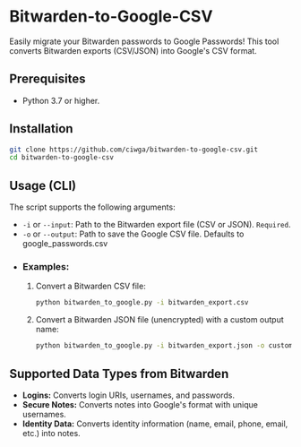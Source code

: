 # Bitwarden-to-Google-CSV
Easily migrate your Bitwarden passwords to Google Passwords! This tool converts Bitwarden exports (CSV/JSON) into Google's CSV format.
## Prerequisites
- Python 3.7 or higher.
## Installation
```bash
git clone https://github.com/ciwga/bitwarden-to-google-csv.git
cd bitwarden-to-google-csv
```
## Usage (CLI)
The script supports the following arguments:
- `-i` or `--input`: Path to the Bitwarden export file (CSV or JSON). `Required`.
- `-o` or `--output`: Path to save the Google CSV file. Defaults to google_passwords.csv
- ### Examples:
  1. Convert a Bitwarden CSV file:
     ```bash
     python bitwarden_to_google.py -i bitwarden_export.csv
     ```
  2. Convert a Bitwarden JSON file (unencrypted) with a custom output name:
     ```bash
     python bitwarden_to_google.py -i bitwarden_export.json -o custom_output.csv
     ```
## Supported Data Types from Bitwarden
- **Logins:** Converts login URIs, usernames, and passwords.
- **Secure Notes:** Converts notes into Google's format with unique usernames.
- **Identity Data:** Converts identity information (name, email, phone, email, etc.) into notes.
